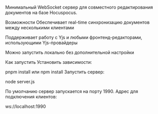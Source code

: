 Минимальный WebSocket сервер для совместного редактирования документов на базе Hocuspocus.

Возможности
Обеспечивает real-time синхронизацию документов между несколькими клиентами

Поддерживает работу с Yjs и любыми фронтенд-редакторами, использующими Yjs-провайдеры

Можно запустить локально без дополнительной настройки

Как запустить
Установить зависимости:

pnpm install
или
npm install
Запустить сервер:

node server.js

По умолчанию сервер запускается на порту 1990.
Адрес для подключения клиентов:

ws://localhost:1990
